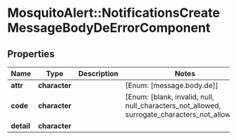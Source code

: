 # MosquitoAlert::NotificationsCreateMessageBodyDeErrorComponent


## Properties
Name | Type | Description | Notes
------------ | ------------- | ------------- | -------------
**attr** | **character** |  | [Enum: [message.body.de]] 
**code** | **character** |  | [Enum: [blank, invalid, null, null_characters_not_allowed, surrogate_characters_not_allowed]] 
**detail** | **character** |  | 


